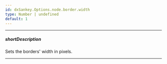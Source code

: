 ```yaml
---
id: dxSankey.Options.node.border.width
type: Number | undefined
default: 1
---
```

---
##### shortDescription
Sets the borders' width in pixels.

---
